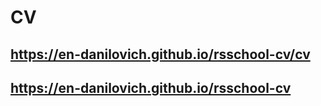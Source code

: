 # CV

## https://en-danilovich.github.io/rsschool-cv/cv

## https://en-danilovich.github.io/rsschool-cv
